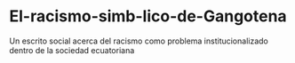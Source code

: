 # El-racismo-simb-lico-de-Gangotena
Un escrito social acerca del racismo como problema institucionalizado dentro de la sociedad ecuatoriana
